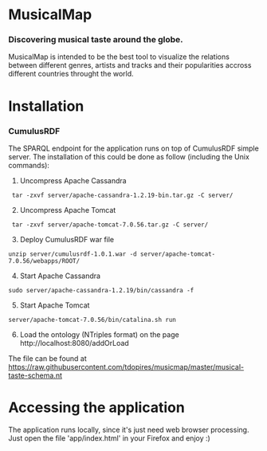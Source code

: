 MusicalMap
========
### Discovering musical taste around the globe.
 
MusicalMap is intended to be the best tool to visualize the relations between different genres, artists and tracks and their popularities accross different countries throught the world.


Installation
========
### CumulusRDF
The SPARQL endpoint for the application runs on top of CumulusRDF simple server.
The installation of this could be done as follow (including the Unix commands):
 
 
1. Uncompress Apache Cassandra
```
 tar -zxvf server/apache-cassandra-1.2.19-bin.tar.gz -C server/
```
2. Uncompress Apache Tomcat
```
 tar -zxvf server/apache-tomcat-7.0.56.tar.gz -C server/
```
3. Deploy CumulusRDF war file
```
unzip server/cumulusrdf-1.0.1.war -d server/apache-tomcat-7.0.56/webapps/ROOT/
```
4. Start Apache Cassandra
```
sudo server/apache-cassandra-1.2.19/bin/cassandra -f
```
5. Start Apache Tomcat
```
server/apache-tomcat-7.0.56/bin/catalina.sh run
```
6. Load the ontology (NTriples format) on the page
http://localhost:8080/addOrLoad

The file can be found at
https://raw.githubusercontent.com/tdopires/musicmap/master/musical-taste-schema.nt


Accessing the application
========
The application runs locally, since it's just need web browser processing.
Just open the file 'app/index.html' in your Firefox and enjoy :)